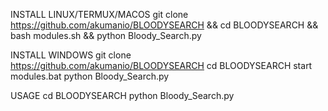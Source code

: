 INSTALL LINUX/TERMUX/MACOS
git clone https://github.com/akumanio/BLOODYSEARCH && cd BLOODYSEARCH && bash modules.sh && python Bloody_Search.py


INSTALL WINDOWS
git clone https://github.com/akumanio/BLOODYSEARCH
cd BLOODYSEARCH
start modules.bat
python Bloody_Search.py 

USAGE
cd BLOODYSEARCH
python Bloody_Search.py 


